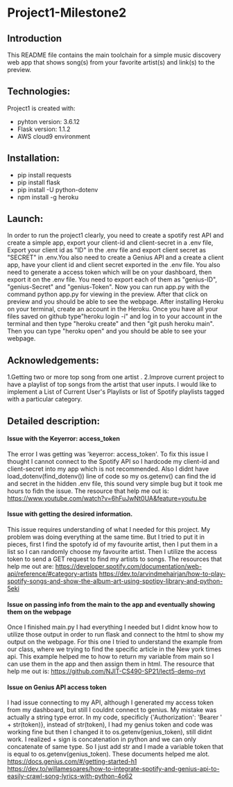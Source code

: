 # Project1-Milestone2

## Introduction
This README file contains the main toolchain for a simple music discovery web app that shows song(s) from your favorite artist(s) and link(s) to the preview.

## Technologies:
Project1 is created with:
* pyhton version: 3.6.12
* Flask version: 1.1.2
* AWS cloud9 environment

## Installation:
* pip install requests
* pip install flask
* pip install -U python-dotenv
* npm install -g heroku

## Launch:
In order to run the project1 clearly, you need to create a spotify rest API and create a simple app, export your client-id and client-secret in a .env file,
Export your client id as "ID" in the .env file and export client secret as "SECRET" in .env.You also need to create a Genius API and a create a client app, have your client id and client secret exported in the .env file. You also need
to generate a access token which will be on your dashboard, then export it on the .env file. You need to export each of them as "genius-ID", "genius-Secret" and "genius-Token".
Now you can run app.py with the command python app.py for viewing in the preview.
After that click on preview and you should be able to see the webpage.
After installing Heroku on your terminal, create an account in the Heroku. Once you have all your files saved on github type"heroku login -i" and log in to your account in the terminal
and then type "heroku create"
and then "git push heroku main". Then you can type "heroku open" and you should be able to see your webpage.

## Acknowledgements:
1.Getting two or more top song from one artist .
2.Improve current project to have a playlist of top songs from the artist that user inputs. I would like to implement a List of Current User's Playlists
or list of Spotify playlists tagged with a particular category.

##  Detailed description:
#### Issue with the Keyerror: access_token
The error I was getting was 'keyerror: access_token'.
To fix this issue I thought I cannot connect to the Spotify API so I hardcode my client-id and client-secret into my app which is not recommended.
Also I didnt have load_dotenv(find_dotenv()) line of code so my os.getenv() can find the id and secret in the hidden .env file,
this sound very simple bug but it took me hours to fidn the issue.
The resource that help me out is: 
https://www.youtube.com/watch?v=6hFuJwNt0UA&feature=youtu.be

#### Issue with getting the desired information.
This issue requires understanding of what I needed for this project. My problem was doing everything at the same time.
But I tried to put it in pieces, first I find the spotofy id of my favourite artist, then I put them in a list so I can randomly
choose my favourite artist. Then I utilize the access token to send a GET request to find my artists to songs.
The resources that help me out are:
https://developer.spotify.com/documentation/web-api/reference/#category-artists
https://dev.to/arvindmehairjan/how-to-play-spotify-songs-and-show-the-album-art-using-spotipy-library-and-python-5eki

#### Issue on passing info from the main to the app and eventually showing them on the webpage
Once I finished main.py I had everything I needed but I didnt know how to utilize those output in order to run flask and 
connect to the html to show my output on the webpage. For this one I tried to understand the example from our class, where 
we trying to find the specific article in the New york times api. This example helped me to how to return my variable from 
main so I can use them in the app and then assign them in html.
The resource that help me out is:
https://github.com/NJIT-CS490-SP21/lect5-demo-nyt

#### Issue on Genius API access token
I had issue connecting to my API, although I generated my access token from my dashboard, but still I couldnt connect to genius.
My mistake was actually a string type error. In my code, specificly {'Authorization': 'Bearer ' + str(token)}, instead of
str(token), I had my genius token and code was working fine but then I changed it to os.getenv(genius_token), still didnt work.
I realized + sign is concatenation in python and we can only concatenate of same type. So I just add str and I made a variable 
token that is equal to os.getenv(genius_token). These documents helped me alot.
https://docs.genius.com/#/getting-started-h1
https://dev.to/willamesoares/how-to-integrate-spotify-and-genius-api-to-easily-crawl-song-lyrics-with-python-4o62


